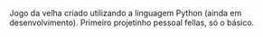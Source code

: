 Jogo da velha criado utilizando a linguagem Python (ainda em desenvolvimento).
Primeiro projetinho pessoal fellas, só o básico.
